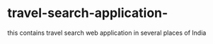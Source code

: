 # travel-search-application-
this contains travel search web application in several places of India
